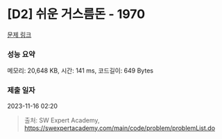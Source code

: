 # [D2] 쉬운 거스름돈 - 1970 

[문제 링크](https://swexpertacademy.com/main/code/problem/problemDetail.do?contestProbId=AV5PsIl6AXIDFAUq) 

### 성능 요약

메모리: 20,648 KB, 시간: 141 ms, 코드길이: 649 Bytes

### 제출 일자

2023-11-16 02:20



> 출처: SW Expert Academy, https://swexpertacademy.com/main/code/problem/problemList.do